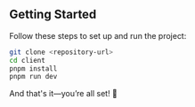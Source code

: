 ## Getting Started
Follow these steps to set up and run the project:
   ```bash
   git clone <repository-url>
   cd client
   pnpm install
   pnpm run dev 

```

And that's it—you’re all set! 🎉
